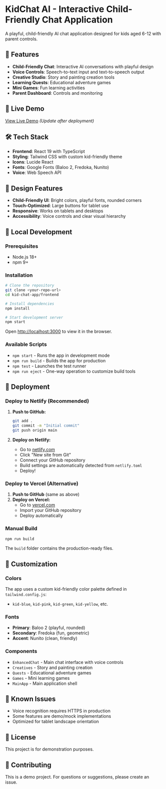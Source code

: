# KidChat AI - Interactive Child-Friendly Chat Application

A playful, child-friendly AI chat application designed for kids aged 6-12 with parent controls.

## 🌟 Features

- **Child-Friendly Chat**: Interactive AI conversations with playful design
- **Voice Controls**: Speech-to-text input and text-to-speech output
- **Creative Studio**: Story and painting creation tools
- **Learning Quests**: Educational adventure games
- **Mini Games**: Fun learning activities
- **Parent Dashboard**: Controls and monitoring

## 🚀 Live Demo

[View Live Demo](https://your-netlify-url.netlify.app) *(Update after deployment)*

## 🛠 Tech Stack

- **Frontend**: React 19 with TypeScript
- **Styling**: Tailwind CSS with custom kid-friendly theme
- **Icons**: Lucide React
- **Fonts**: Google Fonts (Baloo 2, Fredoka, Nunito)
- **Voice**: Web Speech API

## 📱 Design Features

- **Child-Friendly UI**: Bright colors, playful fonts, rounded corners
- **Touch-Optimized**: Large buttons for tablet use
- **Responsive**: Works on tablets and desktops
- **Accessibility**: Voice controls and clear visual hierarchy

## 🔧 Local Development

### Prerequisites
- Node.js 18+
- npm 9+

### Installation
```bash
# Clone the repository
git clone <your-repo-url>
cd kid-chat-app/frontend

# Install dependencies
npm install

# Start development server
npm start
```

Open [http://localhost:3000](http://localhost:3000) to view it in the browser.

### Available Scripts

- `npm start` - Runs the app in development mode
- `npm run build` - Builds the app for production
- `npm test` - Launches the test runner
- `npm run eject` - One-way operation to customize build tools

## 🚀 Deployment

### Deploy to Netlify (Recommended)

1. **Push to GitHub:**
   ```bash
   git add .
   git commit -m "Initial commit"
   git push origin main
   ```

2. **Deploy on Netlify:**
   - Go to [netlify.com](https://netlify.com)
   - Click "New site from Git"
   - Connect your GitHub repository
   - Build settings are automatically detected from `netlify.toml`
   - Deploy!

### Deploy to Vercel (Alternative)

1. **Push to GitHub** (same as above)
2. **Deploy on Vercel:**
   - Go to [vercel.com](https://vercel.com)
   - Import your GitHub repository
   - Deploy automatically

### Manual Build

```bash
npm run build
```

The `build` folder contains the production-ready files.

## 🎨 Customization

### Colors
The app uses a custom kid-friendly color palette defined in `tailwind.config.js`:
- `kid-blue`, `kid-pink`, `kid-green`, `kid-yellow`, etc.

### Fonts
- **Primary**: Baloo 2 (playful, rounded)
- **Secondary**: Fredoka (fun, geometric)
- **Accent**: Nunito (clean, friendly)

### Components
- `EnhancedChat` - Main chat interface with voice controls
- `Creatives` - Story and painting creation
- `Quests` - Educational adventure games
- `Games` - Mini learning games
- `MainApp` - Main application shell

## 🐛 Known Issues

- Voice recognition requires HTTPS in production
- Some features are demo/mock implementations
- Optimized for tablet landscape orientation

## 📝 License

This project is for demonstration purposes.

## 🤝 Contributing

This is a demo project. For questions or suggestions, please create an issue.
